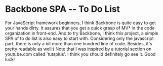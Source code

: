 # Backbone SPA -- To Do List

   For JavaScript framework beginners, I think Backbone is quite easy to get your hands dirty. It assures that you get a quick grasp of MV* in the code organization in front-end. And to try Backbone, I think this project, a simple SPA of to do list is also easy to start with. Considering only the javascript part, there is only a bit more than one hundred line of code. Besides, it's pretty readable as well:)
   Note that I was inspired by a tutorial section on youtube.com called 'tutsplus'. I think you should definitely go see it.
   Good luck!
